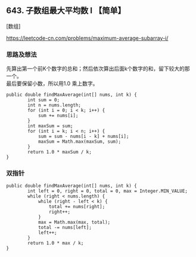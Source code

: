 ## 643. 子数组最大平均数 I 【简单】      
[数组]      

https://leetcode-cn.com/problems/maximum-average-subarray-i/     

### 思路及想法     
先算出第一个前K个数字的总和；然后依次算出后面k个数字的和，留下较大的那一个。    
最后要保留小数，所以用1.0 乘上数字。    
```
public double findMaxAverage(int[] nums, int k) {
        int sum = 0;
        int n = nums.length;
        for (int i = 0; i < k; i++) {
            sum += nums[i];
        }
        int maxSum = sum;
        for (int i = k; i < n; i++) {
            sum = sum - nums[i - k] + nums[i];
            maxSum = Math.max(maxSum, sum);
        }
        return 1.0 * maxSum / k;
}
```

### 双指针    
```
public double findMaxAverage(int[] nums, int k) {
        int left = 0, right = 0, total = 0, max = Integer.MIN_VALUE;
        while (right < nums.length) {
            while (right - left < k) {
                total += nums[right];
                right++;
            }
            max = Math.max(max, total);
            total -= nums[left];
            left++;
        }
        return 1.0 * max / k;
}
```
